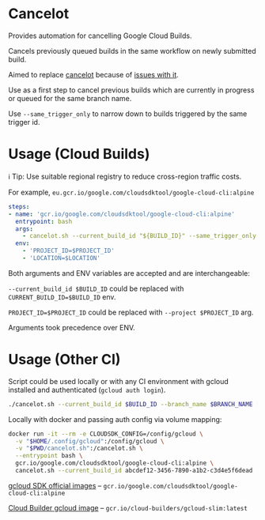 # Cancelot

Provides automation for cancelling Google Cloud Builds.

Cancels previously queued builds in the same workflow on newly submitted build.

Aimed to replace [cancelot](https://github.com/GoogleCloudPlatform/cloud-builders-community/tree/master/cancelot) because of [issues with it](https://github.com/GoogleCloudPlatform/cloud-builders-community/issues/386#issuecomment-610702302).

Use as a first step to cancel previous builds which are currently in progress or queued for the same branch name.

Use `--same_trigger_only` to narrow down to builds triggered by the same trigger id.


# Usage (Cloud Builds) 

ℹ️ Tip: Use suitable regional registry to reduce cross-region traffic costs.

For example, `eu.gcr.io/google.com/cloudsdktool/google-cloud-cli:alpine`

```yaml
steps:
- name: 'gcr.io/google.com/cloudsdktool/google-cloud-cli:alpine'
  entrypoint: bash
  args:
    - cancelot.sh --current_build_id "${BUILD_ID}" --same_trigger_only
  env:
    - 'PROJECT_ID=$PROJECT_ID'
    - 'LOCATION=$LOCATION'
```

Both arguments and ENV variables are accepted and are interchangeable:

`--current_build_id $BUILD_ID` could be replaced with `CURRENT_BUILD_ID=$BUILD_ID` env.

`PROJECT_ID=$PROJECT_ID` could be replaced with `--project $PROJECT_ID` arg.

Arguments took precedence over ENV.


# Usage (Other CI)

Script could be used locally or with any CI environment with gcloud installed and authenticated (`gcloud auth login`).

```bash
./cancelot.sh --current_build_id $BUILD_ID --branch_name $BRANCH_NAME [--same_trigger_only] [--project "gcloud-project-id"] [--region "europe-west2"]
```

Locally with docker and passing auth config via volume mapping: 

```bash
docker run -it --rm -e CLOUDSDK_CONFIG=/config/gcloud \
  -v "$HOME/.config/gcloud":/config/gcloud \
  -v "$PWD/cancelot.sh":/cancelot.sh \
  --entrypoint bash \
  gcr.io/google.com/cloudsdktool/google-cloud-cli:alpine \
  cancelot.sh --current_build_id abcdef12-3456-7890-a1b2-c3d4e5f6dead
```

[gcloud SDK official images](https://github.com/GoogleCloudPlatform/cloud-sdk-docker) – `gcr.io/google.com/cloudsdktool/google-cloud-cli:alpine`

[Cloud Builder gcloud image](https://github.com/GoogleCloudPlatform/cloud-builders/tree/master/gcloud) – `gcr.io/cloud-builders/gcloud-slim:latest`
